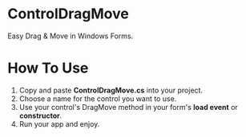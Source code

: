 # ControlDragMove
Easy Drag & Move in Windows Forms.

# How To Use
1. Copy and paste **ControlDragMove.cs** into your project.
2. Choose a name for the control you want to use.
3. Use your control's DragMove method in your form's **load event** or **constructor**.
4. Run your app and enjoy.